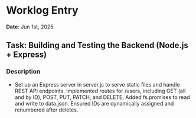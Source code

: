 # Worklog Entry
**Date**: Jun 1st, 2025

## Task: Building and Testing the Backend (Node.js + Express)

### Description
- Set up an Express server in server.js to serve static files and handle REST API endpoints. Implemented routes for /users, including GET (all and by ID), POST, PUT, PATCH, and DELETE. Added fs.promises to read and write to data.json. Ensured IDs are dynamically assigned and renumbered after deletes.
